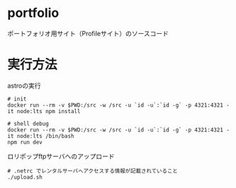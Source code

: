 # portfolio

ポートフォリオ用サイト（Profileサイト）のソースコード

# 実行方法

astroの実行
```
# init
docker run --rm -v $PWD:/src -w /src -u `id -u`:`id -g` -p 4321:4321 -it node:lts npm install

# shell debug
docker run --rm -v $PWD:/src -w /src -u `id -u`:`id -g` -p 4321:4321 -it node:lts /bin/bash
npm run dev
```

ロリポップftpサーバへのアップロード
```
# .netrc でレンタルサーバへアクセスする情報が記載されていること
./upload.sh
```